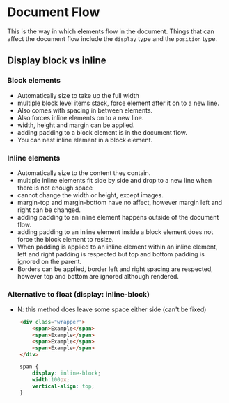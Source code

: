 Document Flow
=============

This is the way in which elements flow in the document. 
Things that can affect the document flow include the `display` type and the `position` type. 

## Display block vs inline

### Block elements
- Automatically size to take up the full width
- multiple block level items stack, force element after it on to a new line. 
- Also comes with spacing in between elements.
- Also forces inline elements on to a new line. 
- width, height and margin can be applied.
- adding padding to a block element is in the document flow.
- You can nest inline element in a block element.

### Inline elements
- Automatically size to the content they contain.
- multiple inline elements fit side by side and drop to a new line when there is not enough space
- cannot change the width or height, except images.
- margin-top and margin-bottom have no affect, however margin left and right can be changed.
- adding padding to an inline element happens outside of the document flow.
- adding padding to an inline element inside a block element does not force the block element to resize.
- When padding is applied to an inline element within an inline element, left and right padding is respected but top and bottom padding is ignored on the parent.
- Borders can be applied, border left and right spacing are respected, however top and bottom are ignored although rendered.


### Alternative to float (display: inline-block)
- N: this method does leave some space either side (can't be fixed)
```html
    <div class="wrapper">
        <span>Example</span>
        <span>Example</span>
        <span>Example</span>
        <span>Example</span>
    </div>
```
```scss 
    span {
        display: inline-block;
        width:100px;
        vertical-align: top;
    }
```
